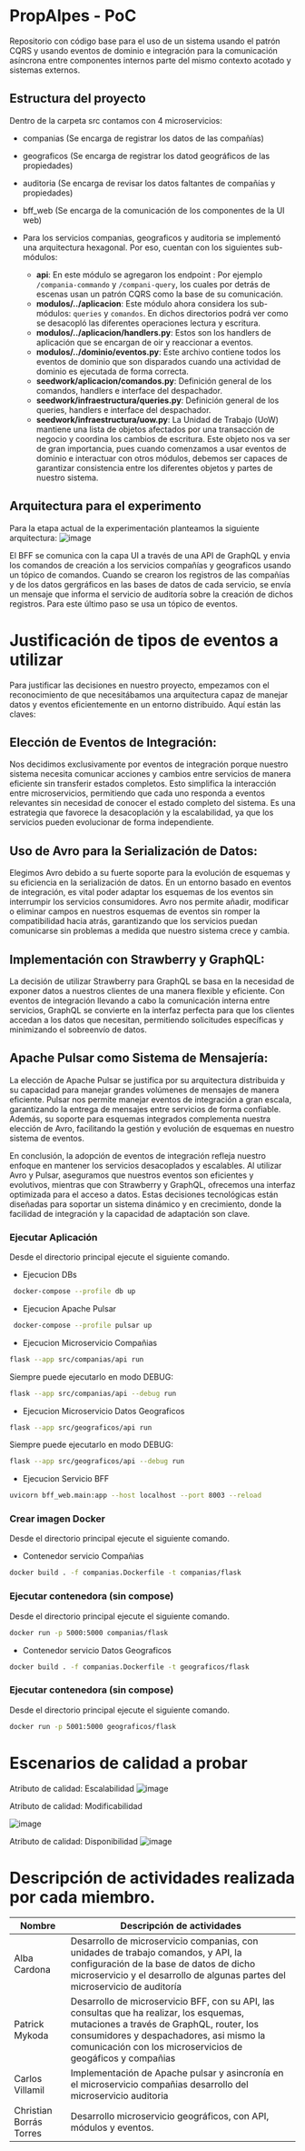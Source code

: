 # PropAlpes - PoC

Repositorio con código base para el uso de un sistema usando el patrón CQRS y usando eventos de dominio e integración para la comunicación asíncrona entre componentes internos parte del mismo contexto acotado y sistemas externos.

## Estructura del proyecto

Dentro de la carpeta src contamos con 4 microservicios:
- companias (Se encarga de registrar los datos de las compañías)
- geograficos (Se encarga de registrar los datod geográficos de las propiedades)
- auditoria (Se encarga de revisar los datos faltantes de compañías y propiedades)
- bff_web (Se encarga de la comunicación de los componentes de la UI web)


- Para los servicios companias, geograficos y auditoria se implementó una arquitectura hexagonal. Por eso, cuentan con los siguientes sub-módulos:
    - **api**: En este módulo se agregaron los endpoint : Por ejemplo `/compania-commando` y `/compani-query`, los cuales por detrás de escenas usan un patrón CQRS como la base de su comunicación.
    - **modulos/../aplicacion**: Este módulo ahora considera los sub-módulos: `queries` y `comandos`. En dichos directorios podrá ver como se desacopló las diferentes operaciones lectura y escritura. 
    - **modulos/../aplicacion/handlers.py**: Estos son los handlers de aplicación que se encargan de oir y reaccionar a eventos. 
    - **modulos/../dominio/eventos.py**: Este archivo contiene todos los eventos de dominio que son disparados cuando una actividad de dominio es ejecutada de forma correcta.
    - **seedwork/aplicacion/comandos.py**: Definición general de los comandos, handlers e interface del despachador.
    - **seedwork/infraestructura/queries.py**: Definición general de los queries, handlers e interface del despachador.
    - **seedwork/infraestructura/uow.py**: La Unidad de Trabajo (UoW) mantiene una lista de objetos afectados por una transacción de negocio y coordina los cambios de escritura. Este objeto nos va ser de gran importancia, pues cuando comenzamos a usar eventos de dominio e interactuar con otros módulos, debemos ser capaces de garantizar consistencia entre los diferentes objetos y partes de nuestro sistema.

## Arquitectura para el experimento
Para la etapa actual de la experimentación planteamos la siguiente arquitectura:
![image](https://github.com/albauniandes/PropAlpes/assets/98788512/1ac73aec-ca5f-4a14-b79a-9c61be9aa9aa)

El BFF se comunica con la capa UI a través de una API de GraphQL y envia los comandos de creación a los servicios compañías y geograficos usando un tópico de comandos. Cuando se crearon los registros de las compañías y de los datos gergráficos en las bases de datos de cada servicio, se envía un mensaje que informa el servicio de auditoría sobre la creación de dichos registros. Para este último paso se usa un tópico de eventos.

# Justificación de tipos de eventos a utilizar

Para justificar las decisiones en nuestro proyecto, empezamos con el reconocimiento de que necesitábamos una arquitectura capaz de manejar datos y eventos eficientemente en un entorno distribuido. Aquí están las claves:

## Elección de Eventos de Integración: 
Nos decidimos exclusivamente por eventos de integración porque nuestro sistema necesita comunicar acciones y cambios entre servicios de manera eficiente sin transferir estados completos. Esto simplifica la interacción entre microservicios, permitiendo que cada uno responda a eventos relevantes sin necesidad de conocer el estado completo del sistema. Es una estrategia que favorece la desacoplación y la escalabilidad, ya que los servicios pueden evolucionar de forma independiente.

## Uso de Avro para la Serialización de Datos: 
Elegimos Avro debido a su fuerte soporte para la evolución de esquemas y su eficiencia en la serialización de datos. En un entorno basado en eventos de integración, es vital poder adaptar los esquemas de los eventos sin interrumpir los servicios consumidores. Avro nos permite añadir, modificar o eliminar campos en nuestros esquemas de eventos sin romper la compatibilidad hacia atrás, garantizando que los servicios puedan comunicarse sin problemas a medida que nuestro sistema crece y cambia.

## Implementación con Strawberry y GraphQL: 
La decisión de utilizar Strawberry para GraphQL se basa en la necesidad de exponer datos a nuestros clientes de una manera flexible y eficiente. Con eventos de integración llevando a cabo la comunicación interna entre servicios, GraphQL se convierte en la interfaz perfecta para que los clientes accedan a los datos que necesitan, permitiendo solicitudes específicas y minimizando el sobreenvío de datos.

## Apache Pulsar como Sistema de Mensajería: 
La elección de Apache Pulsar se justifica por su arquitectura distribuida y su capacidad para manejar grandes volúmenes de mensajes de manera eficiente. Pulsar nos permite manejar eventos de integración a gran escala, garantizando la entrega de mensajes entre servicios de forma confiable. Además, su soporte para esquemas integrados complementa nuestra elección de Avro, facilitando la gestión y evolución de esquemas en nuestro sistema de eventos.

En conclusión, la adopción de eventos de integración refleja nuestro enfoque en mantener los servicios desacoplados y escalables. Al utilizar Avro y Pulsar, aseguramos que nuestros eventos son eficientes y evolutivos, mientras que con Strawberry y GraphQL, ofrecemos una interfaz optimizada para el acceso a datos. Estas decisiones tecnológicas están diseñadas para soportar un sistema dinámico y en crecimiento, donde la facilidad de integración y la capacidad de adaptación son clave.

### Ejecutar Aplicación

Desde el directorio principal ejecute el siguiente comando.

- Ejecucion DBs
```bash
 docker-compose --profile db up
```

- Ejecucion Apache Pulsar
```bash
 docker-compose --profile pulsar up
```

- Ejecucion Microservicio Compañias
```bash
flask --app src/companias/api run
```

Siempre puede ejecutarlo en modo DEBUG:

```bash
flask --app src/companias/api --debug run
```

- Ejecucion Microservicio Datos Geograficos
```bash
flask --app src/geograficos/api run
```

Siempre puede ejecutarlo en modo DEBUG:

```bash
flask --app src/geograficos/api --debug run
```

- Ejecucion Servicio BFF

```bash
uvicorn bff_web.main:app --host localhost --port 8003 --reload
```

### Crear imagen Docker

Desde el directorio principal ejecute el siguiente comando.

- Contenedor servicio Compañias

```bash
docker build . -f companias.Dockerfile -t companias/flask
```

### Ejecutar contenedora (sin compose)

Desde el directorio principal ejecute el siguiente comando.

```bash
docker run -p 5000:5000 companias/flask
```

- Contenedor servicio Datos Geograficos

```bash
docker build . -f companias.Dockerfile -t geograficos/flask
```

### Ejecutar contenedora (sin compose)

Desde el directorio principal ejecute el siguiente comando.

```bash
docker run -p 5001:5000 geograficos/flask
```

# Escenarios de calidad a probar

Atributo de calidad: Escalabilidad
![image](https://github.com/albauniandes/PropAlpes/assets/98656753/12c1d88f-b766-43cc-bda1-c5a72e3c1a1f)

Atributo de calidad: Modificabilidad

![image](https://github.com/albauniandes/PropAlpes/assets/98656753/c14ad867-a06a-4c7e-8160-9c54826e6360)


Atributo de calidad: Disponibilidad
![image](https://github.com/albauniandes/PropAlpes/assets/98656753/8bd9ec40-b660-4f09-9f2f-2cb30ea4027d)

# Descripción de actividades realizada por cada miembro.

| Nombre          | Descripción de actividades         | 
|-----------------|------------------------------------|
| Alba Cardona    | Desarrollo de microservicio companias, con unidades de trabajo comandos, y API, la configuración de la base de datos de dicho microservicio y el desarrollo de algunas partes del microservicio de auditoría |
| Patrick Mykoda          | Desarrollo de microservicio BFF, con su API, las consultas que ha realizar, los esquemas, mutaciones a través de GraphQL, router, los consumidores y despachadores, asi mismo la comunicación con los microservicios de geogáficos y compañias |
| Carlos Villamil         | Implementación de Apache pulsar y asincronía en el microservicio compañias desarrollo del microservicio auditoria |
| Christian Borrás Torres | Desarrollo microservicio geográficos, con API, módulos y eventos. |
